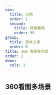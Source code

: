 ```yaml
---
nav:
  title: 示例
  order: 1
  second:
    title: 场景案例
    order: 99
group:
  title: 简单上手
  order: 0
title: 360 看图多场景
order: 2
demo:
  cols: 2
---
```


## 360看图多场景
 
<code src="./demo.tsx" compact="true"></code>
